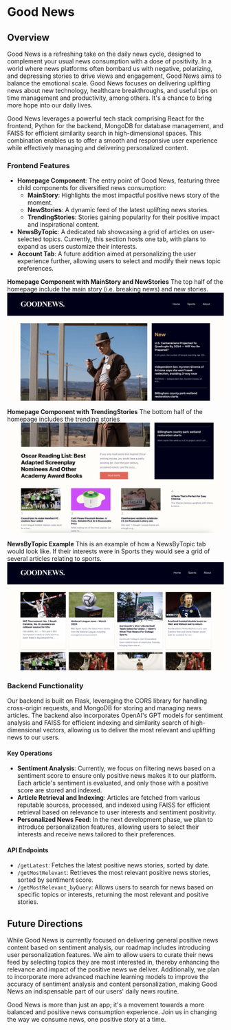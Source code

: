 # Good News
 
## Overview

Good News is a refreshing take on the daily news cycle, designed to complement your usual news consumption with a dose of positivity. In a world where news platforms often bombard us with negative, polarizing, and depressing stories to drive views and engagement, Good News aims to balance the emotional scale. Good News focuses on delivering uplifting news about new technology, healthcare breakthroughs, and useful tips on time management and productivity, among others. It's a chance to bring more hope into our daily lives.

Good News leverages a powerful tech stack comprising React for the frontend, Python for the backend, MongoDB for database management, and FAISS for efficient similarity search in high-dimensional spaces. This combination enables us to offer a smooth and responsive user experience while effectively managing and delivering personalized content.

### Frontend Features

- **Homepage Component**: The entry point of Good News, featuring three child components for diversified news consumption:
  - **MainStory**: Highlights the most impactful positive news story of the moment.
  - **NewStories**: A dynamic feed of the latest uplifting news stories.
  - **TrendingStories**: Stories gaining popularity for their positive impact and inspirational content.
- **NewsByTopic**: A dedicated tab showcasing a grid of articles on user-selected topics. Currently, this section hosts one tab, with plans to expand as users customize their interests.
- **Account Tab**: A future addition aimed at personalizing the user experience further, allowing users to select and modify their news topic preferences.

**Homepage Component with MainStory and NewStories**
The top half of the homepage include the main story (i.e. breaking news) and new stories.
![HomePage Top](/images/HP1.png)

**Homepage Component with TrendingStories**
The bottom half of the homepage includes the trending stories
![HomePage Bottom](/images/HP2.png)

**NewsByTopic Example**
This is an example of how a NewsByTopic tab would look like. If their interests were in Sports they would see a grid of several articles relating to sports. 
![NewsByTopic Example](/images/Sports1.png)

### Backend Functionality

Our backend is built on Flask, leveraging the CORS library for handling cross-origin requests, and MongoDB for storing and managing news articles. The backend also incorporates OpenAI's GPT models for sentiment analysis and FAISS for efficient indexing and similarity search of high-dimensional vectors, allowing us to deliver the most relevant and uplifting news to our users.

#### Key Operations

- **Sentiment Analysis**: Currently, we focus on filtering news based on a sentiment score to ensure only positive news makes it to our platform. Each article's sentiment is evaluated, and only those with a positive score are stored and indexed.
- **Article Retrieval and Indexing**: Articles are fetched from various reputable sources, processed, and indexed using FAISS for efficient retrieval based on relevance to user interests and sentiment positivity.
- **Personalized News Feed**: In the next development phase, we plan to introduce personalization features, allowing users to select their interests and receive news tailored to their preferences.

#### API Endpoints

- `/getLatest`: Fetches the latest positive news stories, sorted by date.
- `/getMostRelevant`: Retrieves the most relevant positive news stories, sorted by sentiment score.
- `/getMostRelevant_byQuery`: Allows users to search for news based on specific topics or interests, returning the most relevant and positive stories.

## Future Directions

While Good News is currently focused on delivering general positive news content based on sentiment analysis, our roadmap includes introducing user personalization features. We aim to allow users to curate their news feed by selecting topics they are most interested in, thereby enhancing the relevance and impact of the positive news we deliver. Additionally, we plan to incorporate more advanced machine learning models to improve the accuracy of sentiment analysis and content personalization, making Good News an indispensable part of our users' daily news routine.

Good News is more than just an app; it's a movement towards a more balanced and positive news consumption experience. Join us in changing the way we consume news, one positive story at a time.